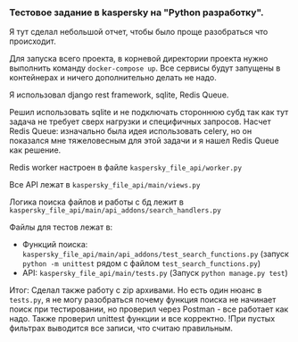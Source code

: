 ### Тестовое задание в kaspersky на "Python разработку".

Я тут сделал небольшой отчет, чтобы было проще разобраться что происходит. 

Для запуска всего проекта, в корневой директории проекта нужно выполнить команду `docker-compose up`. Все сервисы будут запущены в контейнерах и ничего дополнительно делать не надо.

Я использовал django rest framework, sqlite, Redis Queue.

Решил использовать sqlite и не подключать стороннюю субд так как тут задача не требует сверх нагрузки и специфичных запросов. Насчет Redis Queue: изначально была идея использовать celery, но он показался мне тяжеловесным для этой задачи и я нашел Redis Queue как решение.

Redis worker настроен в файле `kaspersky_file_api/worker.py`

Все API лежат в `kaspersky_file_api/main/views.py`

Логика поиска файлов и работы с бд лежит в `kaspersky_file_api/main/api_addons/search_handlers.py`

Файлы для тестов лежат в:
* Функций поиска: `kaspersky_file_api/main/api_addons/test_search_functions.py` (запуск `python -m unittest` рядом с файлом `test_search_functions.py`)
* API: `kaspersky_file_api/main/tests.py` (Запуск `python manage.py test`)

Итог: Сделал также работу с zip архивами. Но есть один нюанс в `tests.py`, я не могу разобраться почему функция поиска не начинает поиск при тестировании, но проверил через Postman - все работает как надо. Также проверил unittest функции и все корректно. !При пустых фильтрах выводится все записи, что считаю правильным. 